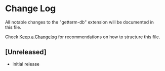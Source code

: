 # Change Log

All notable changes to the "getterm-db" extension will be documented in this file.

Check [Keep a Changelog](http://keepachangelog.com/) for recommendations on how to structure this file.

## [Unreleased]

- Initial release